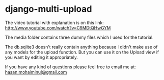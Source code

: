 # django-multi-upload

The video tutorial with explanation is on this link: http://www.youtube.com/watch?v=C9MDtQHwGYM

The media folder contains three dummy files which I used for the tutorial.

The db.sqlite3 doesn't really contain anything because I didn't make use of any models for the upload function. But you can use it on the Upload view if you want by editing it appropriately.

If you have any kind of questions please feel free to email me at: hasan.mohaiminul@gmail.com
